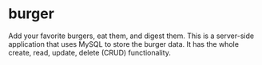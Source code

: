 # burger

Add your favorite burgers, eat them, and digest them. This is a server-side application that uses MySQL to store the burger data. It has the whole create, read, update, delete (CRUD) functionality.
